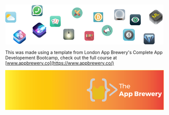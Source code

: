 ![End Banner](Documentation/readme-end-banner.png)

This was made using a template from London App Brewery's Complete App Developement Bootcamp, check out the full course at [www.appbrewery.co](https://www.appbrewery.co/)

![App Brewery Banner](Documentation/AppBreweryBanner.png)
